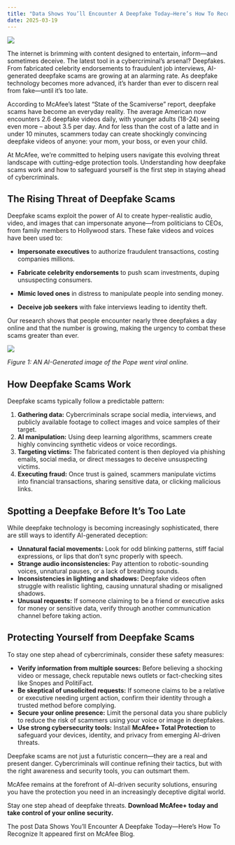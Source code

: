 ```yaml
---
title: "Data Shows You’ll Encounter A Deepfake Today—Here’s How To Recognize It"
date: 2025-03-19
---
```


![](https://www.mcafee.com/blogs/wp-content/uploads/2025/02/300x200_Blog_Protect-Yourself-Deepfake-Scams-300x200.png)

The internet is brimming with content designed to entertain, inform—and sometimes deceive. The latest tool in a cybercriminal’s arsenal? Deepfakes. From fabricated celebrity endorsements to fraudulent job interviews, AI-generated deepfake scams are growing at an alarming rate. As deepfake technology becomes more advanced, it’s harder than ever to discern real from fake—until it’s too late. 

According to McAfee’s latest “State of the Scamiverse” report, deepfake scams have become an everyday reality. The average American now encounters 2.6 deepfake videos daily, with younger adults (18-24) seeing even more – about 3.5 per day. And for less than the cost of a latte and in under 10 minutes, scammers today can create shockingly convincing deepfake videos of anyone: your mom, your boss, or even your child.

At McAfee, we’re committed to helping users navigate this evolving threat landscape with cutting-edge protection tools. Understanding how deepfake scams work and how to safeguard yourself is the first step in staying ahead of cybercriminals. 

## **The Rising Threat of Deepfake Scams** 

Deepfake scams exploit the power of AI to create hyper-realistic audio, video, and images that can impersonate anyone—from politicians to CEOs, from family members to Hollywood stars. These fake videos and voices have been used to: 

- **Impersonate executives** to authorize fraudulent transactions, costing companies millions. 

- **Fabricate celebrity endorsements** to push scam investments, duping unsuspecting consumers. 

- **Mimic loved ones** in distress to manipulate people into sending money. 

- **Deceive job seekers** with fake interviews leading to identity theft. 

Our research shows that people encounter nearly three deepfakes a day online and that the number is growing, making the urgency to combat these scams greater than ever. 

![](https://www.mcafee.com/blogs/wp-content/uploads/2025/01/00AI-POPE-articleLarge.webp)

_Figure 1: AN AI-Generated image of the Pope went viral online._

## **How Deepfake Scams Work** 

Deepfake scams typically follow a predictable pattern: 

1. **Gathering data:** Cybercriminals scrape social media, interviews, and publicly available footage to collect images and voice samples of their target. 
2. **AI manipulation:** Using deep learning algorithms, scammers create highly convincing synthetic videos or voice recordings. 
3. **Targeting victims:** The fabricated content is then deployed via phishing emails, social media, or direct messages to deceive unsuspecting victims. 
4. **Executing fraud:** Once trust is gained, scammers manipulate victims into financial transactions, sharing sensitive data, or clicking malicious links. 

## **Spotting a Deepfake Before It’s Too Late** 

While deepfake technology is becoming increasingly sophisticated, there are still ways to identify AI-generated deception: 

- **Unnatural facial movements:** Look for odd blinking patterns, stiff facial expressions, or lips that don’t sync properly with speech. 
- **Strange audio inconsistencies:** Pay attention to robotic-sounding voices, unnatural pauses, or a lack of breathing sounds. 
- **Inconsistencies in lighting and shadows:** Deepfake videos often struggle with realistic lighting, causing unnatural shading or misaligned shadows. 
- **Unusual requests:** If someone claiming to be a friend or executive asks for money or sensitive data, verify through another communication channel before taking action. 

## **Protecting Yourself from Deepfake Scams** 

To stay one step ahead of cybercriminals, consider these safety measures: 

- **Verify information from multiple sources:** Before believing a shocking video or message, check reputable news outlets or fact-checking sites like Snopes and PolitiFact. 
- **Be skeptical of unsolicited requests:** If someone claims to be a relative or executive needing urgent action, confirm their identity through a trusted method before complying. 
- **Secure your online presence:** Limit the personal data you share publicly to reduce the risk of scammers using your voice or image in deepfakes. 
- **Use strong cybersecurity tools:** Install **McAfee+ Total Protection** to safeguard your devices, identity, and privacy from emerging AI-driven threats. 

Deepfake scams are not just a futuristic concern—they are a real and present danger. Cybercriminals will continue refining their tactics, but with the right awareness and security tools, you can outsmart them. 

McAfee remains at the forefront of AI-driven security solutions, ensuring you have the protection you need in an increasingly deceptive digital world. 

Stay one step ahead of deepfake threats. **Download McAfee+ today and take control of your online security.** 

The post Data Shows You’ll Encounter A Deepfake Today—Here’s How To Recognize It appeared first on McAfee Blog.
